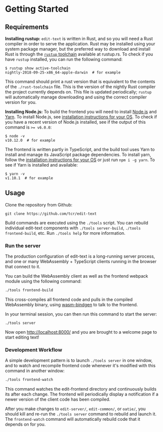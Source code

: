 # Getting Started

## Requirements

**Installing rustup:** `edit-text` is written in Rust, and so you will need a Rust compiler in order to serve the application. Rust may be installed using your system package manager, but the preferred way to download and install Rust is through the [`rustup` toolchain](http://rustup.rs/) available at rustup.rs. To check if you have `rustup` installed, you can run the following command:

```
$ rustup show active-toolchain
nightly-2018-09-25-x86_64-apple-darwin  # for example
```

This command should print a rust version that is equivalent to the contents of the `./rust-toolchain` file. This is the version of the nightly Rust compiler the project currently depends on. This file is updated periodically; `rustup` will automatically manage downloading and using the correct compiler version for you.

**Installing Node.js:** To build the frontend you will need to install [Node.js](http://nodejs.org/) and [Yarn](http://yarnpkg.com). To install Node.js, see [installation instructions for your OS](https://nodejs.org/en/download/package-manager/). To check if you have a recent version of Node.js installed, see if the output of this command is `>= v6.0.0`:

```
$ node -v
v10.12.0  # for example
```

The frontend is written partly in TypeScript, and the build tool uses Yarn to install and manage its JavaScript package dependencies. To install yarn, follow the [installation instructions for your OS](https://yarnpkg.com/en/docs/install#mac-stable) or just run `npm i -g yarn`. To see if Yarn is installed and available:

```
$ yarn -v
v1.10.1  # for example
```

## Usage

Clone the repository from Github:

```
git clone https://github.com/tcr/edit-text
```

Build commands are executed using the `./tools` script. You can rebuild individual edit-text components with `./tools server-build`, `./tools frontend-build`, etc. Run `./tools help` for more information.

### Run the server

The production configuration of edit-text is a long-running server process, and
one or many WebAssembly + TypeScript clients running in the browser that connect
to it.

You can build the WebAssembly client as well as the frontend webpack module
using the following command:

```sh
./tools frontend-build
```

This cross-compiles all frontend code and pulls in the compiled WebAssembly binary,
using [wasm-bindgen](https://github.com/rustwasm/wasm-bindgen) to talk to the frontend.

In your terminal session, you can then run this command to start the server:

```
./tools server
```

Now open <http://localhost:8000/> and you are brought to a welcome page to start
editing text!

### Development Workflow

A simple development pattern is to launch `./tools server` in one window, and 
to watch and recompile frontend code whenever it's modified with this command in
another window:

```sh
./tools frontend-watch
```

This command watches the edit-frontend directory and continuously builds its
after each change. The frontend will periodically display a notification if a
newer version of the client code has been compiled.

After you make changes to `edit-server/`, `edit-common/`, or `oatie/`, you
should kill and re-run the `./tools server` command to rebuild and launch it.
The `frontend-watch` command will automatically rebuild code that it depends
on for you.
